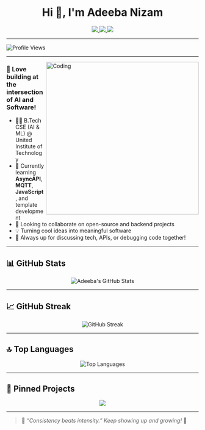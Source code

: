 <h1 align="center">Hi 👋, I'm Adeeba Nizam</h1>

<p align="center">
  <a href="https://www.linkedin.com/in/adeeba-nizam-62640729b" target="_blank">
    <img src="https://img.shields.io/badge/-Adeeba%20Nizam-blue?style=flat-square&logo=Linkedin&logoColor=white&link=https://www.linkedin.com/in/adeeba-nizam-62640729b" />
  </a>
  <a href="mailto:adeebanizam10@gmail.com">
    <img src="https://img.shields.io/badge/Gmail-adeebanizam10@gmail.com-red?style=flat-square&logo=gmail&logoColor=white" />
  </a>
  <a href="mailto:adeebanizam63@gmail.com">
    <img src="https://img.shields.io/badge/Gmail-adeebanizam63@gmail.com-red?style=flat-square&logo=gmail&logoColor=white" />
  </a>
</p>

---

![Profile Views](https://komarev.com/ghpvc/?username=AdeebaNizam404&style=flat-square&color=blue)

---

<img align="right" alt="Coding" width="400" src="https://media.giphy.com/media/qgQUggAC3Pfv687qPC/giphy.gif" />

### 🤖 Love building at the intersection of AI and Software!

- 👩‍🎓 B.Tech CSE (AI & ML) @ United Institute of Technology  
- 🌱 Currently learning **AsyncAPI**, **MQTT**, **JavaScript**, and template development  
- 👯 Looking to collaborate on open-source and backend projects  
- 💡 Turning cool ideas into meaningful software  
- 💬 Always up for discussing tech, APIs, or debugging code together!

---

## 📊 GitHub Stats

<p align="center">
  <img src="https://github-readme-stats.vercel.app/api?username=AdeebaNizam404&show_icons=true&theme=radical" alt="Adeeba's GitHub Stats" />
</p>

---

## 📈 GitHub Streak

<p align="center">
  <img src="https://streak-stats.demolab.com?user=AdeebaNizam404&theme=radical&hide_border=true" alt="GitHub Streak" />
</p>

---

## 🔝 Top Languages

<p align="center">
  <img src="https://github-readme-stats.vercel.app/api/top-langs/?username=AdeebaNizam404&layout=compact&theme=radical" alt="Top Languages" />
</p>

---

## 📌 Pinned Projects

<!-- Pin your best repos manually if needed -->
<p align="center">
  <a href="https://github.com/AdeebaNizam404/TamplateTutorial">
    <img align="center" src="https://github-readme-stats.vercel.app/api/pin/?username=AdeebaNizam404&repo=TamplateTutorial&theme=radical" />
  </a>
</p>

---

> 🌟 *“Consistency beats intensity.” Keep showing up and growing!* 💪
